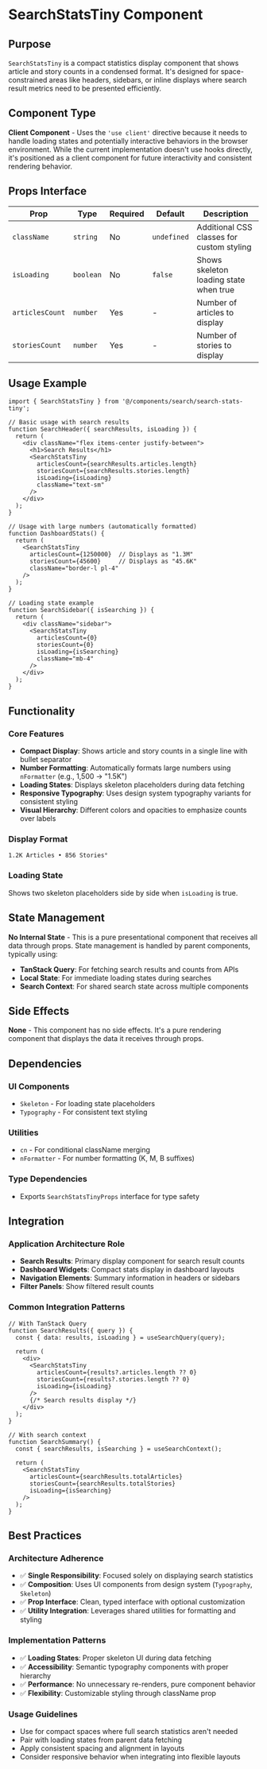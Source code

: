 # SearchStatsTiny Component

## Purpose

`SearchStatsTiny` is a compact statistics display component that shows article and story counts in a condensed format. It's designed for space-constrained areas like headers, sidebars, or inline displays where search result metrics need to be presented efficiently.

## Component Type

**Client Component** - Uses the `'use client'` directive because it needs to handle loading states and potentially interactive behaviors in the browser environment. While the current implementation doesn't use hooks directly, it's positioned as a client component for future interactivity and consistent rendering behavior.

## Props Interface

| Prop | Type | Required | Default | Description |
|------|------|----------|---------|-------------|
| `className` | `string` | No | `undefined` | Additional CSS classes for custom styling |
| `isLoading` | `boolean` | No | `false` | Shows skeleton loading state when true |
| `articlesCount` | `number` | Yes | - | Number of articles to display |
| `storiesCount` | `number` | Yes | - | Number of stories to display |

## Usage Example

```tsx
import { SearchStatsTiny } from '@/components/search/search-stats-tiny';

// Basic usage with search results
function SearchHeader({ searchResults, isLoading }) {
  return (
    <div className="flex items-center justify-between">
      <h1>Search Results</h1>
      <SearchStatsTiny
        articlesCount={searchResults.articles.length}
        storiesCount={searchResults.stories.length}
        isLoading={isLoading}
        className="text-sm"
      />
    </div>
  );
}

// Usage with large numbers (automatically formatted)
function DashboardStats() {
  return (
    <SearchStatsTiny
      articlesCount={1250000}  // Displays as "1.3M"
      storiesCount={45600}     // Displays as "45.6K"
      className="border-l pl-4"
    />
  );
}

// Loading state example
function SearchSidebar({ isSearching }) {
  return (
    <div className="sidebar">
      <SearchStatsTiny
        articlesCount={0}
        storiesCount={0}
        isLoading={isSearching}
        className="mb-4"
      />
    </div>
  );
}
```

## Functionality

### Core Features
- **Compact Display**: Shows article and story counts in a single line with bullet separator
- **Number Formatting**: Automatically formats large numbers using `nFormatter` (e.g., 1,500 → "1.5K")
- **Loading States**: Displays skeleton placeholders during data fetching
- **Responsive Typography**: Uses design system typography variants for consistent styling
- **Visual Hierarchy**: Different colors and opacities to emphasize counts over labels

### Display Format
```
1.2K Articles • 856 Stories°
```

### Loading State
Shows two skeleton placeholders side by side when `isLoading` is true.

## State Management

**No Internal State** - This is a pure presentational component that receives all data through props. State management is handled by parent components, typically using:

- **TanStack Query**: For fetching search results and counts from APIs
- **Local State**: For immediate loading states during searches
- **Search Context**: For shared search state across multiple components

## Side Effects

**None** - This component has no side effects. It's a pure rendering component that displays the data it receives through props.

## Dependencies

### UI Components
- `Skeleton` - For loading state placeholders
- `Typography` - For consistent text styling

### Utilities
- `cn` - For conditional className merging
- `nFormatter` - For number formatting (K, M, B suffixes)

### Type Dependencies
- Exports `SearchStatsTinyProps` interface for type safety

## Integration

### Application Architecture Role
- **Search Results**: Primary display component for search result counts
- **Dashboard Widgets**: Compact stats display in dashboard layouts
- **Navigation Elements**: Summary information in headers or sidebars
- **Filter Panels**: Show filtered result counts

### Common Integration Patterns

```tsx
// With TanStack Query
function SearchResults({ query }) {
  const { data: results, isLoading } = useSearchQuery(query);
  
  return (
    <div>
      <SearchStatsTiny
        articlesCount={results?.articles.length ?? 0}
        storiesCount={results?.stories.length ?? 0}
        isLoading={isLoading}
      />
      {/* Search results display */}
    </div>
  );
}

// With search context
function SearchSummary() {
  const { searchResults, isSearching } = useSearchContext();
  
  return (
    <SearchStatsTiny
      articlesCount={searchResults.totalArticles}
      storiesCount={searchResults.totalStories}
      isLoading={isSearching}
    />
  );
}
```

## Best Practices

### Architecture Adherence
- ✅ **Single Responsibility**: Focused solely on displaying search statistics
- ✅ **Composition**: Uses UI components from design system (`Typography`, `Skeleton`)
- ✅ **Prop Interface**: Clean, typed interface with optional customization
- ✅ **Utility Integration**: Leverages shared utilities for formatting and styling

### Implementation Patterns
- ✅ **Loading States**: Proper skeleton UI during data fetching
- ✅ **Accessibility**: Semantic typography components with proper hierarchy
- ✅ **Performance**: No unnecessary re-renders, pure component behavior
- ✅ **Flexibility**: Customizable styling through className prop

### Usage Guidelines
- Use for compact spaces where full search statistics aren't needed
- Pair with loading states from parent data fetching
- Apply consistent spacing and alignment in layouts
- Consider responsive behavior when integrating into flexible layouts